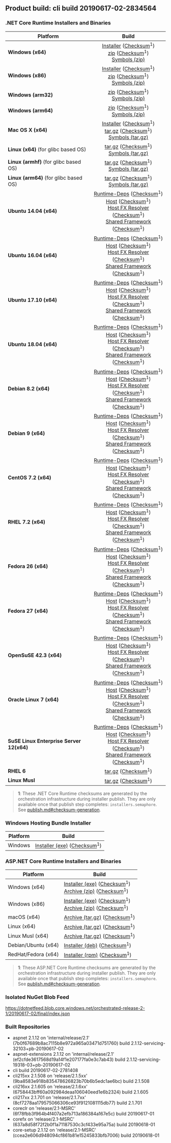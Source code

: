 ## Product build: cli build 20190617-02-2834564

### .NET Core Runtime Installers and Binaries

| Platform | Build |
|---------|:----------:|
| **Windows (x64)**                         | [Installer][win-x64-installer] ([Checksum][win-x64-installer-checksum]<sup>1</sup>)<br>[zip][win-x64-zip]   ([Checksum][win-x64-zip-checksum]<sup>1</sup>)<br>[Symbols (zip)][win-x64-symbols-zip]   |
| **Windows (x86)**                         | [Installer][win-x86-installer] ([Checksum][win-x86-installer-checksum]<sup>1</sup>)<br>[zip][win-x86-zip]   ([Checksum][win-x86-zip-checksum]<sup>1</sup>)<br>[Symbols (zip)][win-x86-symbols-zip]   |
| **Windows (arm32)**                       |                                                                                        [zip][win-arm-zip]   ([Checksum][win-arm-zip-checksum]<sup>1</sup>)<br>[Symbols (zip)][win-arm-symbols-zip]   |
| **Windows (arm64)**                       |                                                                                        [zip][win-arm64-zip] ([Checksum][win-arm64-zip-checksum]<sup>1</sup>)<br>[Symbols (zip)][win-arm64-symbols-zip] |
| **Mac OS X (x64)**                        | [Installer][osx-installer] ([Checksum][osx-installer-checksum]<sup>1</sup>)<br>[tar.gz][osx-targz]          ([Checksum][osx-targz-checksum]<sup>1</sup>)<br>[Symbols (tar.gz)][osx-symbols-targz]       |
| **Linux (x64)** (for glibc based OS)      |                                                                                        [tar.gz][linux-x64-targz] ([Checksum][linux-x64-targz-checksum]<sup>1</sup>)<br>[Symbols (tar.gz)][linux-x64-symbols-targz] |
| **Linux (armhf)** (for glibc based OS)    |                                                                                        [tar.gz][linux-arm-targz] ([Checksum][linux-arm-targz-checksum]<sup>1</sup>)<br>[Symbols (tar.gz)][linux-arm-symbols-targz] |
| **Linux (arm64)** (for glibc based OS)    |                                                                                        [tar.gz][linux-arm64-targz] ([Checksum][linux-arm64-targz-checksum]<sup>1</sup>)<br>[Symbols (tar.gz)][linux-arm64-symbols-targz] |
| **Ubuntu 14.04 (x64)**                    | [Runtime-Deps][ubuntu-14.04-runtime-deps] ([Checksum][ubuntu-14.04-runtime-deps-checksum]<sup>1</sup>)<br>[Host][deb-package-host] ([Checksum][deb-package-host-checksum]<sup>1</sup>)<br>[Host FX Resolver][deb-package-hostfxr] ([Checksum][deb-package-hostfxr-checksum]<sup>1</sup>)<br>[Shared Framework][deb-package-sharedfx] ([Checksum][deb-package-sharedfx-checksum]<sup>1</sup>)<br> |
| **Ubuntu 16.04 (x64)**                    | [Runtime-Deps][ubuntu-16.04-runtime-deps] ([Checksum][ubuntu-16.04-runtime-deps-checksum]<sup>1</sup>)<br>[Host][deb-package-host] ([Checksum][deb-package-host-checksum]<sup>1</sup>)<br>[Host FX Resolver][deb-package-hostfxr] ([Checksum][deb-package-hostfxr-checksum]<sup>1</sup>)<br>[Shared Framework][deb-package-sharedfx] ([Checksum][deb-package-sharedfx-checksum]<sup>1</sup>)<br> |
| **Ubuntu 17.10 (x64)**                    | [Runtime-Deps][ubuntu-17.10-runtime-deps] ([Checksum][ubuntu-17.10-runtime-deps-checksum]<sup>1</sup>)<br>[Host][deb-package-host] ([Checksum][deb-package-host-checksum]<sup>1</sup>)<br>[Host FX Resolver][deb-package-hostfxr] ([Checksum][deb-package-hostfxr-checksum]<sup>1</sup>)<br>[Shared Framework][deb-package-sharedfx] ([Checksum][deb-package-sharedfx-checksum]<sup>1</sup>)<br> |
| **Ubuntu 18.04 (x64)**                    | [Runtime-Deps][ubuntu-18.04-runtime-deps] ([Checksum][ubuntu-18.04-runtime-deps-checksum]<sup>1</sup>)<br>[Host][deb-package-host] ([Checksum][deb-package-host-checksum]<sup>1</sup>)<br>[Host FX Resolver][deb-package-hostfxr] ([Checksum][deb-package-hostfxr-checksum]<sup>1</sup>)<br>[Shared Framework][deb-package-sharedfx] ([Checksum][deb-package-sharedfx-checksum]<sup>1</sup>)<br> |
| **Debian 8.2 (x64)**                      | [Runtime-Deps][debian-8.2-runtime-deps]   ([Checksum][debian-8.2-runtime-deps-checksum]<sup>1</sup>)<br>[Host][deb-package-host] ([Checksum][deb-package-host-checksum]<sup>1</sup>)<br>[Host FX Resolver][deb-package-hostfxr] ([Checksum][deb-package-hostfxr-checksum]<sup>1</sup>)<br>[Shared Framework][deb-package-sharedfx] ([Checksum][deb-package-sharedfx-checksum]<sup>1</sup>)<br> |
| **Debian 9 (x64)**                        | [Runtime-Deps][debian-9-runtime-deps]     ([Checksum][debian-9-runtime-deps-checksum]<sup>1</sup>)<br>[Host][deb-package-host] ([Checksum][deb-package-host-checksum]<sup>1</sup>)<br>[Host FX Resolver][deb-package-hostfxr] ([Checksum][deb-package-hostfxr-checksum]<sup>1</sup>)<br>[Shared Framework][deb-package-sharedfx] ([Checksum][deb-package-sharedfx-checksum]<sup>1</sup>)<br> |
| **CentOS 7.2 (x64)**                      | [Runtime-Deps][centos-7-runtime-deps]      ([Checksum][centos-7-runtime-deps-checksum]<sup>1</sup>)<br>[Host][rpm-package-host] ([Checksum][rpm-package-host-checksum]<sup>1</sup>)<br>[Host FX Resolver][rpm-package-hostfxr]       ([Checksum][rpm-package-hostfxr-checksum]<sup>1</sup>)<br>[Shared Framework][rpm-package-sharedfx]       ([Checksum][rpm-package-sharedfx-checksum]<sup>1</sup>)<br> |
| **RHEL 7.2 (x64)**                        | [Runtime-Deps][rhel-7-runtime-deps]        ([Checksum][rhel-7-runtime-deps-checksum]<sup>1</sup>)<br>[Host][rpm-package-host] ([Checksum][rpm-package-host-checksum]<sup>1</sup>)<br>[Host FX Resolver][rpm-package-hostfxr]       ([Checksum][rpm-package-hostfxr-checksum]<sup>1</sup>)<br>[Shared Framework][rpm-package-sharedfx]       ([Checksum][rpm-package-sharedfx-checksum]<sup>1</sup>)<br> |
| **Fedora 26 (x64)**                       | [Runtime-Deps][fedora-26-runtime-deps]     ([Checksum][fedora-26-runtime-deps-checksum]<sup>1</sup>)<br>[Host][rpm-package-host] ([Checksum][rpm-package-host-checksum]<sup>1</sup>)<br>[Host FX Resolver][rpm-package-hostfxr]       ([Checksum][rpm-package-hostfxr-checksum]<sup>1</sup>)<br>[Shared Framework][rpm-package-sharedfx]       ([Checksum][rpm-package-sharedfx-checksum]<sup>1</sup>)<br> |
| **Fedora 27 (x64)**                       | [Runtime-Deps][fedora-27-runtime-deps]     ([Checksum][fedora-27-runtime-deps-checksum]<sup>1</sup>)<br>[Host][rpm-package-host] ([Checksum][rpm-package-host-checksum]<sup>1</sup>)<br>[Host FX Resolver][rpm-package-hostfxr]       ([Checksum][rpm-package-hostfxr-checksum]<sup>1</sup>)<br>[Shared Framework][rpm-package-sharedfx]       ([Checksum][rpm-package-sharedfx-checksum]<sup>1</sup>)<br> |
| **OpenSuSE 42.3 (x64)**                   | [Runtime-Deps][opensuse-42-runtime-deps]  ([Checksum][opensuse-42-runtime-deps-checksum]<sup>1</sup>)<br>[Host][rpm-package-host] ([Checksum][rpm-package-host-checksum]<sup>1</sup>)<br>[Host FX Resolver][rpm-package-hostfxr]       ([Checksum][rpm-package-hostfxr-checksum]<sup>1</sup>)<br>[Shared Framework][rpm-package-sharedfx]       ([Checksum][rpm-package-sharedfx-checksum]<sup>1</sup>)<br> |
| **Oracle Linux 7 (x64)**                  | [Runtime-Deps][oraclelinux-7-runtime-deps] ([Checksum][oraclelinux-7-runtime-deps-checksum]<sup>1</sup>)<br>[Host][rpm-package-host] ([Checksum][rpm-package-host-checksum]<sup>1</sup>)<br>[Host FX Resolver][rpm-package-hostfxr]       ([Checksum][rpm-package-hostfxr-checksum]<sup>1</sup>)<br>[Shared Framework][rpm-package-sharedfx]       ([Checksum][rpm-package-sharedfx-checksum]<sup>1</sup>)<br> |
| **SuSE Linux Enterprise Server 12(x64)**  | [Runtime-Deps][sles-12-runtime-deps] ([Checksum][sles-12-runtime-deps-checksum]<sup>1</sup>)<br>[Host][rpm-package-host] ([Checksum][rpm-package-host-checksum]<sup>1</sup>)<br>[Host FX Resolver][rpm-package-hostfxr]       ([Checksum][rpm-package-hostfxr-checksum]<sup>1</sup>)<br>[Shared Framework][rpm-package-sharedfx]       ([Checksum][rpm-package-sharedfx-checksum]<sup>1</sup>)<br> |
| **RHEL 6**                                |                                                                                        [tar.gz][rhel-6-targz]                    ([Checksum][rhel-6-targz-checksum]<sup>1</sup>)|
| **Linux Musl**                            |                                                                                        [tar.gz][musl-x64-targz]                ([Checksum][musl-x64-targz-checksum]<sup>1</sup>)|

[win-x64-installer]: https://dotnetfeed.blob.core.windows.net/orchestrated-release-2-1/20190617-02/final/assets/Runtime/2.1.12/dotnet-runtime-2.1.12-win-x64.exe
[win-x64-installer-checksum]: https://dotnetclichecksums.blob.core.windows.net/dotnet/Runtime/2.1.12/dotnet-runtime-2.1.12-win-x64.exe.sha512
[win-x64-zip]: https://dotnetfeed.blob.core.windows.net/orchestrated-release-2-1/20190617-02/final/assets/Runtime/2.1.12/dotnet-runtime-2.1.12-win-x64.zip
[win-x64-zip-checksum]: https://dotnetclichecksums.blob.core.windows.net/dotnet/Runtime/2.1.12/dotnet-runtime-2.1.12-win-x64.zip.sha512
[win-x64-symbols-zip]: https://dotnetfeed.blob.core.windows.net/orchestrated-release-2-1/20190617-02/final/assets/Runtime/2.1.12/dotnet-runtime-symbols-2.1.12-win-x64.zip

[win-x86-installer]: https://dotnetfeed.blob.core.windows.net/orchestrated-release-2-1/20190617-02/final/assets/Runtime/2.1.12/dotnet-runtime-2.1.12-win-x86.exe
[win-x86-installer-checksum]: https://dotnetclichecksums.blob.core.windows.net/dotnet/Runtime/2.1.12/dotnet-runtime-2.1.12-win-x86.exe.sha512
[win-x86-zip]: https://dotnetfeed.blob.core.windows.net/orchestrated-release-2-1/20190617-02/final/assets/Runtime/2.1.12/dotnet-runtime-2.1.12-win-x86.zip
[win-x86-zip-checksum]: https://dotnetclichecksums.blob.core.windows.net/dotnet/Runtime/2.1.12/dotnet-runtime-2.1.12-win-x86.zip.sha512
[win-x86-symbols-zip]: https://dotnetfeed.blob.core.windows.net/orchestrated-release-2-1/20190617-02/final/assets/Runtime/2.1.12/dotnet-runtime-symbols-2.1.12-win-x86.zip

[win-arm-zip]: https://dotnetfeed.blob.core.windows.net/orchestrated-release-2-1/20190617-02/final/assets/Runtime/2.1.12/dotnet-runtime-2.1.12-win-arm.zip
[win-arm-zip-checksum]: https://dotnetclichecksums.blob.core.windows.net/dotnet/Runtime/2.1.12/dotnet-runtime-2.1.12-win-arm.zip.sha512
[win-arm-symbols-zip]: https://dotnetfeed.blob.core.windows.net/orchestrated-release-2-1/20190617-02/final/assets/Runtime/2.1.12/dotnet-runtime-symbols-2.1.12-win-arm.zip

[win-arm64-zip]: https://dotnetfeed.blob.core.windows.net/orchestrated-release-2-1/20190617-02/final/assets/Runtime/2.1.12/dotnet-runtime-2.1.12-win-arm64.zip
[win-arm64-zip-checksum]: https://dotnetclichecksums.blob.core.windows.net/dotnet/Runtime/2.1.12/dotnet-runtime-2.1.12-win-arm64.zip.sha512
[win-arm64-symbols-zip]: https://dotnetfeed.blob.core.windows.net/orchestrated-release-2-1/20190617-02/final/assets/Runtime/2.1.12/dotnet-runtime-symbols-2.1.12-win-arm64.zip

[osx-installer]: https://dotnetfeed.blob.core.windows.net/orchestrated-release-2-1/20190617-02/final/assets/Runtime/2.1.12/dotnet-runtime-2.1.12-osx-x64.pkg
[osx-installer-checksum]: https://dotnetclichecksums.blob.core.windows.net/dotnet/Runtime/2.1.12/dotnet-runtime-2.1.12-osx-x64.pkg.sha512
[osx-targz]: https://dotnetfeed.blob.core.windows.net/orchestrated-release-2-1/20190617-02/final/assets/Runtime/2.1.12/dotnet-runtime-2.1.12-osx-x64.tar.gz
[osx-targz-checksum]: https://dotnetclichecksums.blob.core.windows.net/dotnet/Runtime/2.1.12/dotnet-runtime-2.1.12-osx-x64.tar.gz.sha512
[osx-symbols-targz]: https://dotnetfeed.blob.core.windows.net/orchestrated-release-2-1/20190617-02/final/assets/Runtime/2.1.12/dotnet-runtime-symbols-2.1.12-osx-x64.tar.gz

[linux-x64-targz]: https://dotnetfeed.blob.core.windows.net/orchestrated-release-2-1/20190617-02/final/assets/Runtime/2.1.12/dotnet-runtime-2.1.12-linux-x64.tar.gz
[linux-x64-targz-checksum]: https://dotnetclichecksums.blob.core.windows.net/dotnet/Runtime/2.1.12/dotnet-runtime-2.1.12-linux-x64.tar.gz.sha512
[linux-x64-symbols-targz]: https://dotnetfeed.blob.core.windows.net/orchestrated-release-2-1/20190617-02/final/assets/Runtime/2.1.12/dotnet-runtime-symbols-2.1.12-linux-x64.tar.gz
[linux-arm-targz]: https://dotnetfeed.blob.core.windows.net/orchestrated-release-2-1/20190617-02/final/assets/Runtime/2.1.12/dotnet-runtime-2.1.12-linux-arm.tar.gz
[linux-arm-targz-checksum]: https://dotnetclichecksums.blob.core.windows.net/dotnet/Runtime/2.1.12/dotnet-runtime-2.1.12-linux-arm.tar.gz.sha512
[linux-arm-symbols-targz]: https://dotnetfeed.blob.core.windows.net/orchestrated-release-2-1/20190617-02/final/assets/Runtime/2.1.12/dotnet-runtime-symbols-2.1.12-linux-arm.tar.gz
[linux-arm64-targz]: https://dotnetfeed.blob.core.windows.net/orchestrated-release-2-1/20190617-02/final/assets/Runtime/2.1.12/dotnet-runtime-2.1.12-linux-arm64.tar.gz
[linux-arm64-targz-checksum]: https://dotnetclichecksums.blob.core.windows.net/dotnet/Runtime/2.1.12/dotnet-runtime-2.1.12-linux-arm64.tar.gz.sha512
[linux-arm64-symbols-targz]: https://dotnetfeed.blob.core.windows.net/orchestrated-release-2-1/20190617-02/final/assets/Runtime/2.1.12/dotnet-runtime-symbols-2.1.12-linux-arm64.tar.gz

[ubuntu-14.04-runtime-deps]: https://dotnetfeed.blob.core.windows.net/orchestrated-release-2-1/20190617-02/final/assets/Runtime/2.1.12/dotnet-runtime-deps-2.1.12-ubuntu.14.04-x64.deb
[ubuntu-14.04-runtime-deps-checksum]: https://dotnetclichecksums.blob.core.windows.net/dotnet/Runtime/2.1.12/dotnet-runtime-deps-2.1.12-ubuntu.14.04-x64.deb.sha512

[ubuntu-16.04-runtime-deps]: https://dotnetfeed.blob.core.windows.net/orchestrated-release-2-1/20190617-02/final/assets/Runtime/2.1.12/dotnet-runtime-deps-2.1.12-ubuntu.16.04-x64.deb
[ubuntu-16.04-runtime-deps-checksum]: https://dotnetclichecksums.blob.core.windows.net/dotnet/Runtime/2.1.12/dotnet-runtime-deps-2.1.12-ubuntu.16.04-x64.deb.sha512

[ubuntu-17.10-runtime-deps]: https://dotnetfeed.blob.core.windows.net/orchestrated-release-2-1/20190617-02/final/assets/Runtime/2.1.12/dotnet-runtime-deps-2.1.12-ubuntu.17.10-x64.deb
[ubuntu-17.10-runtime-deps-checksum]: https://dotnetclichecksums.blob.core.windows.net/dotnet/Runtime/2.1.12/dotnet-runtime-deps-2.1.12-ubuntu.17.10-x64.deb.sha512

[ubuntu-18.04-runtime-deps]: https://dotnetfeed.blob.core.windows.net/orchestrated-release-2-1/20190617-02/final/assets/Runtime/2.1.12/dotnet-runtime-deps-2.1.12-ubuntu.18.04-x64.deb
[ubuntu-18.04-runtime-deps-checksum]: https://dotnetclichecksums.blob.core.windows.net/dotnet/Runtime/2.1.12/dotnet-runtime-deps-2.1.12-ubuntu.18.04-x64.deb.sha512

[debian-8.2-runtime-deps]: https://dotnetfeed.blob.core.windows.net/orchestrated-release-2-1/20190617-02/final/assets/Runtime/2.1.12/dotnet-runtime-deps-2.1.12-debian.8-x64.deb
[debian-8.2-runtime-deps-checksum]: https://dotnetclichecksums.blob.core.windows.net/dotnet/Runtime/2.1.12/dotnet-runtime-deps-2.1.12-debian.8-x64.deb.sha512

[debian-9-runtime-deps]: https://dotnetfeed.blob.core.windows.net/orchestrated-release-2-1/20190617-02/final/assets/Runtime/2.1.12/dotnet-runtime-deps-2.1.12-debian.9-x64.deb
[debian-9-runtime-deps-checksum]: https://dotnetclichecksums.blob.core.windows.net/dotnet/Runtime/2.1.12/dotnet-runtime-deps-2.1.12-debian.9-x64.deb.sha512

[centos-7-runtime-deps]: https://dotnetfeed.blob.core.windows.net/orchestrated-release-2-1/20190617-02/final/assets/Runtime/2.1.12/dotnet-runtime-deps-2.1.12-centos.7-x64.rpm
[centos-7-runtime-deps-checksum]: https://dotnetclichecksums.blob.core.windows.net/dotnet/Runtime/2.1.12/dotnet-runtime-deps-2.1.12-centos.7-x64.rpm.sha512

[rhel-7-runtime-deps]: https://dotnetfeed.blob.core.windows.net/orchestrated-release-2-1/20190617-02/final/assets/Runtime/2.1.12/dotnet-runtime-deps-2.1.12-rhel.7-x64.rpm
[rhel-7-runtime-deps-checksum]: https://dotnetclichecksums.blob.core.windows.net/dotnet/Runtime/2.1.12/dotnet-runtime-deps-2.1.12-rhel.7-x64.rpm.sha512

[fedora-26-runtime-deps]: https://dotnetfeed.blob.core.windows.net/orchestrated-release-2-1/20190617-02/final/assets/Runtime/2.1.12/dotnet-runtime-deps-2.1.12-fedora.26-x64.rpm
[fedora-26-runtime-deps-checksum]: https://dotnetclichecksums.blob.core.windows.net/dotnet/Runtime/2.1.12/dotnet-runtime-deps-2.1.12-fedora.26-x64.rpm.sha512

[fedora-27-runtime-deps]: https://dotnetfeed.blob.core.windows.net/orchestrated-release-2-1/20190617-02/final/assets/Runtime/2.1.12/dotnet-runtime-deps-2.1.12-fedora.27-x64.rpm
[fedora-27-runtime-deps-checksum]: https://dotnetclichecksums.blob.core.windows.net/dotnet/Runtime/2.1.12/dotnet-runtime-deps-2.1.12-fedora.27-x64.rpm.sha512

[opensuse-42-runtime-deps]: https://dotnetfeed.blob.core.windows.net/orchestrated-release-2-1/20190617-02/final/assets/Runtime/2.1.12/dotnet-runtime-deps-2.1.12-opensuse.42-x64.rpm
[opensuse-42-runtime-deps-checksum]: https://dotnetclichecksums.blob.core.windows.net/dotnet/Runtime/2.1.12/dotnet-runtime-deps-2.1.12-opensuse.42-x64.rpm.sha512

[oraclelinux-7-runtime-deps]: https://dotnetfeed.blob.core.windows.net/orchestrated-release-2-1/20190617-02/final/assets/Runtime/2.1.12/dotnet-runtime-deps-2.1.12-oraclelinux.7-x64.rpm
[oraclelinux-7-runtime-deps-checksum]: https://dotnetclichecksums.blob.core.windows.net/dotnet/Runtime/2.1.12/dotnet-runtime-deps-2.1.12-oraclelinux.7-x64.rpm.sha512

[sles-12-runtime-deps]: https://dotnetfeed.blob.core.windows.net/orchestrated-release-2-1/20190617-02/final/assets/Runtime/2.1.12/dotnet-runtime-deps-2.1.12-sles.12-x64.rpm
[sles-12-runtime-deps-checksum]: https://dotnetclichecksums.blob.core.windows.net/dotnet/Runtime/2.1.12/dotnet-runtime-deps-2.1.12-sles.12-x64.rpm.sha512

[deb-package-host]: https://dotnetfeed.blob.core.windows.net/orchestrated-release-2-1/20190617-02/final/assets/Runtime/2.1.12/dotnet-host-2.1.12-x64.deb
[deb-package-host-checksum]: https://dotnetclichecksums.blob.core.windows.net/dotnet/Runtime/2.1.12/dotnet-host-2.1.12-x64.deb.sha512
[deb-package-hostfxr]: https://dotnetfeed.blob.core.windows.net/orchestrated-release-2-1/20190617-02/final/assets/Runtime/2.1.12/dotnet-hostfxr-2.1.12-x64.deb
[deb-package-hostfxr-checksum]: https://dotnetclichecksums.blob.core.windows.net/dotnet/Runtime/2.1.12/dotnet-hostfxr-2.1.12-x64.deb.sha512
[deb-package-sharedfx]: https://dotnetfeed.blob.core.windows.net/orchestrated-release-2-1/20190617-02/final/assets/Runtime/2.1.12/dotnet-runtime-2.1.12-x64.deb
[deb-package-sharedfx-checksum]: https://dotnetclichecksums.blob.core.windows.net/dotnet/Runtime/2.1.12/dotnet-runtime-2.1.12-x64.deb.sha512

[rpm-package-host]: https://dotnetfeed.blob.core.windows.net/orchestrated-release-2-1/20190617-02/final/assets/Runtime/2.1.12/dotnet-host-2.1.12-x64.rpm
[rpm-package-host-checksum]: https://dotnetclichecksums.blob.core.windows.net/dotnet/Runtime/2.1.12/dotnet-host-2.1.12-x64.rpm.sha512
[rpm-package-hostfxr]: https://dotnetfeed.blob.core.windows.net/orchestrated-release-2-1/20190617-02/final/assets/Runtime/2.1.12/dotnet-hostfxr-2.1.12-x64.rpm
[rpm-package-hostfxr-checksum]: https://dotnetclichecksums.blob.core.windows.net/dotnet/Runtime/2.1.12/dotnet-hostfxr-2.1.12-x64.rpm.sha512
[rpm-package-sharedfx]: https://dotnetfeed.blob.core.windows.net/orchestrated-release-2-1/20190617-02/final/assets/Runtime/2.1.12/dotnet-runtime-2.1.12-x64.rpm
[rpm-package-sharedfx-checksum]: https://dotnetclichecksums.blob.core.windows.net/dotnet/Runtime/2.1.12/dotnet-runtime-2.1.12-x64.rpm.sha512

[rhel-6-targz]: https://dotnetfeed.blob.core.windows.net/orchestrated-release-2-1/20190617-02/final/assets/Runtime/2.1.12/dotnet-runtime-2.1.12-rhel.6-x64.tar.gz
[rhel-6-targz-checksum]: https://dotnetclichecksums.blob.core.windows.net/dotnet/Runtime/2.1.12/dotnet-runtime-2.1.12-rhel.6-x64.tar.gz.sha512

[musl-x64-targz]: https://dotnetfeed.blob.core.windows.net/orchestrated-release-2-1/20190617-02/final/assets/Runtime/2.1.12/dotnet-runtime-2.1.12-linux-musl-x64.tar.gz
[musl-x64-targz-checksum]: https://dotnetclichecksums.blob.core.windows.net/dotnet/Runtime/2.1.12/dotnet-runtime-2.1.12-linux-musl-x64.tar.gz.sha512

> **1**: These .NET Core Runtime checksums are generated by the orchestration infrastructure during installer publish. They are only available once that publish step completes: `installers.semaphore`. See [publish.md#checksum-generation](https://github.com/dotnet/core-eng/blob/master/Documentation/Orchestrated-Build/Api/publish.md#checksum-generation).


### Windows Hosting Bundle Installer

Platform              | Build
----------------------|---------------------
Windows               | [Installer (exe)][dotnet-hosting-win-exe] ([Checksum][dotnet-hosting-win-exe-checksum]<sup>1</sup>)

[dotnet-hosting-win-exe]: https://dotnetfeed.blob.core.windows.net/orchestrated-release-2-1/20190617-02/final/assets/aspnetcore/Runtime/2.1.12/dotnet-hosting-2.1.12-win.exe
[dotnet-hosting-win-exe-checksum]: https://dotnetclichecksums.blob.core.windows.net/dotnet/aspnetcore/Runtime/2.1.12/dotnet-hosting-2.1.12-win.exe.sha512


### ASP.NET Core Runtime Installers and Binaries

Platform              | Build
----------------------|---------------------
Windows (x64)         | [Installer (exe)][aspnetcore-win-x64-exe] ([Checksum][aspnetcore-win-x64-exe-checksum]<sup>1</sup>)<br>[Archive (zip)][aspnetcore-win-x64-zip] ([Checksum][aspnetcore-win-x64-zip-checksum]<sup>1</sup>)
Windows (x86)         | [Installer (exe)][aspnetcore-win-x86-exe] ([Checksum][aspnetcore-win-x86-exe-checksum]<sup>1</sup>)<br>[Archive (zip)][aspnetcore-win-x86-zip] ([Checksum][aspnetcore-win-x86-zip-checksum]<sup>1</sup>)
macOS (x64)           | [Archive (tar.gz)][aspnetcore-osx-x64-tar] ([Checksum][aspnetcore-osx-x64-tar-checksum]<sup>1</sup>)
Linux (x64)           | [Archive (tar.gz)][aspnetcore-linux-x64-tar] ([Checksum][aspnetcore-linux-x64-tar-checksum]<sup>1</sup>)
Linux Musl (x64)      | [Archive (tar.gz)][aspnetcore-linux-musl-x64-tar] ([Checksum][aspnetcore-linux-musl-x64-tar-checksum]<sup>1</sup>)
Debian/Ubuntu (x64)   | [Installer (deb)][aspnetcore-debian-x64-deb] ([Checksum][aspnetcore-debian-x64-deb-checksum]<sup>1</sup>)
RedHat/Fedora (x64)   | [Installer (rpm)][aspnetcore-redhat-x64-rpm] ([Checksum][aspnetcore-redhat-x64-rpm-checksum]<sup>1</sup>)

[aspnetcore-win-x64-zip]: https://dotnetfeed.blob.core.windows.net/orchestrated-release-2-1/20190617-02/final/assets/aspnetcore/Runtime/2.1.12/aspnetcore-runtime-2.1.12-win-x64.zip
[aspnetcore-win-x64-zip-checksum]: https://dotnetclichecksums.blob.core.windows.net/dotnet/aspnetcore/Runtime/2.1.12/aspnetcore-runtime-2.1.12-win-x64.zip.sha512
[aspnetcore-win-x64-exe]: https://dotnetfeed.blob.core.windows.net/orchestrated-release-2-1/20190617-02/final/assets/aspnetcore/Runtime/2.1.12/aspnetcore-runtime-2.1.12-win-x64.exe
[aspnetcore-win-x64-exe-checksum]: https://dotnetclichecksums.blob.core.windows.net/dotnet/aspnetcore/Runtime/2.1.12/aspnetcore-runtime-2.1.12-win-x64.exe.sha512

[aspnetcore-win-x86-zip]: https://dotnetfeed.blob.core.windows.net/orchestrated-release-2-1/20190617-02/final/assets/aspnetcore/Runtime/2.1.12/aspnetcore-runtime-2.1.12-win-x86.zip
[aspnetcore-win-x86-zip-checksum]: https://dotnetclichecksums.blob.core.windows.net/dotnet/aspnetcore/Runtime/2.1.12/aspnetcore-runtime-2.1.12-win-x86.zip.sha512
[aspnetcore-win-x86-exe]: https://dotnetfeed.blob.core.windows.net/orchestrated-release-2-1/20190617-02/final/assets/aspnetcore/Runtime/2.1.12/aspnetcore-runtime-2.1.12-win-x86.exe
[aspnetcore-win-x86-exe-checksum]: https://dotnetclichecksums.blob.core.windows.net/dotnet/aspnetcore/Runtime/2.1.12/aspnetcore-runtime-2.1.12-win-x86.exe.sha512

[aspnetcore-linux-x64-tar]: https://dotnetfeed.blob.core.windows.net/orchestrated-release-2-1/20190617-02/final/assets/aspnetcore/Runtime/2.1.12/aspnetcore-runtime-2.1.12-linux-x64.tar.gz
[aspnetcore-linux-x64-tar-checksum]: https://dotnetclichecksums.blob.core.windows.net/dotnet/aspnetcore/Runtime/2.1.12/aspnetcore-runtime-2.1.12-linux-x64.tar.gz.sha512

[aspnetcore-linux-musl-x64-tar]: https://dotnetfeed.blob.core.windows.net/orchestrated-release-2-1/20190617-02/final/assets/aspnetcore/Runtime/2.1.12/aspnetcore-runtime-2.1.12-linux-musl-x64.tar.gz
[aspnetcore-linux-musl-x64-tar-checksum]: https://dotnetclichecksums.blob.core.windows.net/dotnet/aspnetcore/Runtime/2.1.12/aspnetcore-runtime-2.1.12-linux-musl-x64.tar.gz.sha512

[aspnetcore-osx-x64-tar]: https://dotnetfeed.blob.core.windows.net/orchestrated-release-2-1/20190617-02/final/assets/aspnetcore/Runtime/2.1.12/aspnetcore-runtime-2.1.12-osx-x64.tar.gz
[aspnetcore-osx-x64-tar-checksum]: https://dotnetclichecksums.blob.core.windows.net/dotnet/aspnetcore/Runtime/2.1.12/aspnetcore-runtime-2.1.12-osx-x64.tar.gz.sha512

[aspnetcore-debian-x64-deb]: https://dotnetfeed.blob.core.windows.net/orchestrated-release-2-1/20190617-02/final/assets/aspnetcore/Runtime/2.1.12/aspnetcore-runtime-2.1.12-x64.deb
[aspnetcore-debian-x64-deb-checksum]: https://dotnetclichecksums.blob.core.windows.net/dotnet/aspnetcore/Runtime/2.1.12/aspnetcore-runtime-2.1.12-x64.deb.sha512

[aspnetcore-redhat-x64-rpm]: https://dotnetfeed.blob.core.windows.net/orchestrated-release-2-1/20190617-02/final/assets/aspnetcore/Runtime/2.1.12/aspnetcore-runtime-2.1.12-x64.rpm
[aspnetcore-redhat-x64-rpm-checksum]: https://dotnetclichecksums.blob.core.windows.net/dotnet/aspnetcore/Runtime/2.1.12/aspnetcore-runtime-2.1.12-x64.rpm.sha512

> **1**: These ASP.NET Core Runtime checksums are generated by the orchestration infrastructure during installer publish. They are only available once that publish step completes: `installers.semaphore`. See [publish.md#checksum-generation](https://github.com/dotnet/core-eng/blob/master/Documentation/Orchestrated-Build/Api/publish.md#checksum-generation).


### Isolated NuGet Blob Feed
https://dotnetfeed.blob.core.windows.net/orchestrated-release-2-1/20190617-02/final/index.json

### Built Repositories
 * aspnet 2.1.12 on 'internal/release/2.1' (7b0f67689b8ac7115b8e972a965a03471d751760) build 2.1.12-servicing-32103+pb-20190617-02
 * aspnet-extensions 2.1.12 on 'internal/release/2.1' (ef2cfde3617568d19a14f1e207177fa0e3c7ab43) build 2.1.12-servicing-19318-03+pb-20190617-02
 * cli build 20190617-02-2781408
 * cli215xx 2.1.508 on 'release/2.1.5xx' (9ba8583e918b835478626823b70b6b5edc1ae6bc) build 2.1.508
 * cli216xx 2.1.605 on 'release/2.1.6xx' (6758443bff60a092984deaa106040eed1e6b2324) build 2.1.605
 * cli217xx 2.1.701 on 'release/2.1.7xx' (8cf7278aa179575066306ce93f9121081115db77) build 2.1.701
 * coreclr on 'release/2.1-MSRC' (6f78fbb3f964b4f407a2efb713a186384a167e5c) build 20190617-01
 * corefx on 'release/2.1-MSRC' (637a8d58f72f2b0f1a71187530c3cf433e95a75a) build 20190618-01
 * core-setup 2.1.12 on 'release/2.1-MSRC' (ccea2e606d948094cf861b81e15245833bfb7006) build 20190618-01
